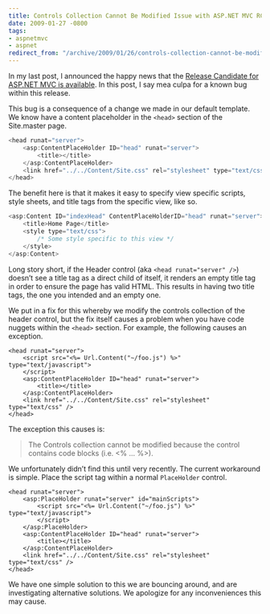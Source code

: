 ```yaml
---
title: Controls Collection Cannot Be Modified Issue with ASP.NET MVC RC1
date: 2009-01-27 -0800
tags:
- aspnetmvc
- aspnet
redirect_from: "/archive/2009/01/26/controls-collection-cannot-be-modified-issue-with-asp.net-mvc-rc1.aspx/"
---
```


In my last post, I announced the happy news that the [Release Candidate
for ASP.NET MVC is
available](https://haacked.com/archive/2009/01/27/aspnetmvc-release-candidate.aspx "ASP.NET MVC Release Candidate").
In this post, I say mea culpa for a known bug within this release.

This bug is a consequence of a change we made in our default template.
We know have a content placeholder in the `<head>` section of the
Site.master page.

```csharp
<head runat="server">
    <asp:ContentPlaceHolder ID="head" runat="server">
        <title></title>
    </asp:ContentPlaceHolder>
    <link href="../../Content/Site.css" rel="stylesheet" type="text/css" />
</head>
```

The benefit here is that it makes it easy to specify view specific
scripts, style sheets, and title tags from the specific view, like so.

```csharp
<asp:Content ID="indexHead" ContentPlaceHolderID="head" runat="server">
    <title>Home Page</title>
    <style type="text/css">
        /* Some style specific to this view */
    </style>
</asp:Content>
```

Long story short, if the Header control (aka `<head runat="server" />`)
doesn’t see a title tag as a direct child of itself, it renders an empty
title tag in order to ensure the page has valid HTML. This results in
having two title tags, the one you intended and an empty one.

We put in a fix for this whereby we modify the controls collection of
the header control, but the fix itself causes a problem when you have
code nuggets within the `<head>` section. For example, the following
causes an exception.

```aspx-cs
<head runat="server">
    <script src="<%= Url.Content("~/foo.js") %>" type="text/javascript">
    </script>
    <asp:ContentPlaceHolder ID="head" runat="server">
        <title></title>
    </asp:ContentPlaceHolder>
    <link href="../../Content/Site.css" rel="stylesheet" type="text/css" />
</head>
```

The exception this causes is:

> The Controls collection cannot be modified because the control
> contains code blocks (i.e. \<% ... %\>).

We unfortunately didn’t find this until very recently. The current
workaround is simple. Place the script tag within a normal `PlaceHolder`
control.

```aspx-cs
<head runat="server">
    <asp:PlaceHolder runat="server" id="mainScripts">
        <script src="<%= Url.Content("~/foo.js") %>" type="text/javascript">
        </script>
    </asp:PlaceHolder>
    <asp:ContentPlaceHolder ID="head" runat="server">
        <title></title>
    </asp:ContentPlaceHolder>
    <link href="../../Content/Site.css" rel="stylesheet" type="text/css" />
</head>
```

We have one simple solution to this we are bouncing around, and are
investigating alternative solutions. We apologize for any inconveniences
this may cause.

